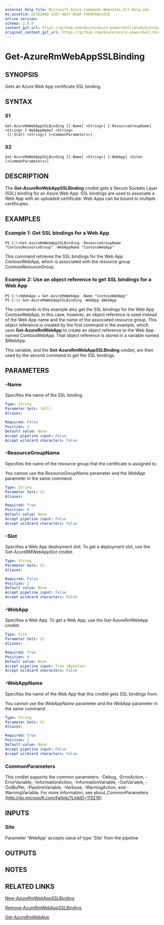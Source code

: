 ```yaml
---
external help file: Microsoft.Azure.Commands.Websites.dll-Help.xml
ms.assetid: EE3D2BA0-32E7-4A37-BCAF-F0E8FAAC43CE
online version:
schema: 2.0.0
content_git_url: https://github.com/Azure/azure-powershell/blob/preview/src/ResourceManager/Websites/Commands.Websites/help/Get-AzureRmWebAppSSLBinding.md
original_content_git_url: https://github.com/Azure/azure-powershell/blob/preview/src/ResourceManager/Websites/Commands.Websites/help/Get-AzureRmWebAppSSLBinding.md
---
```


# Get-AzureRmWebAppSSLBinding

## SYNOPSIS
Gets an Azure Web App certificate SSL binding.

## SYNTAX

### S1
```
Get-AzureRmWebAppSSLBinding [[-Name] <String>] [-ResourceGroupName] <String> [-WebAppName] <String>
 [[-Slot] <String>] [<CommonParameters>]
```

### S2
```
Get-AzureRmWebAppSSLBinding [[-Name] <String>] [-WebApp] <Site> [<CommonParameters>]
```

## DESCRIPTION
The **Get-AzureRmWebAppSSLBinding** cmdlet gets a Secure Sockets Layer (SSL) binding for an Azure Web App.
SSL bindings are used to associate a Web App with an uploaded certificate.
Web Apps can be bound to multiple certificates.

## EXAMPLES

### Example 1: Get SSL bindings for a Web App
```
PS C:\>Get-AzureRmWebAppSSLBinding -ResourceGroupName "ContosoResourceGroup" -WebAppName "ContosoWebApp"
```

This command retrieves the SSL bindings for the Web App ContosoWebApp, which is associated with the resource group ContosoResourceGroup.

### Example 2: Use an object reference to get SSL bindings for a Web App
```
PS C:\>$WebApp = Get-AzureRmWebApp -Name "ContosoWebApp"
PS C:\> Get-AzureRmWebAppSSLBinding -WebApp $WebApp
```

The commands in this example also get the SSL bindings for the Web App ContosoWebApp; in this case, however, an object reference is used instead of the Web App name and the name of the associated resource group.
This object reference is created by the first command in the example, which uses **Get-AzureRmWebApp** to create an object reference to the Web App named ContosoWebApp.
That object reference is stored in a variable named $WebApp.

This variable, and the **Get-AzureRmWebAppSSLBinding** cmdlet, are then used by the second command to get the SSL bindings.

## PARAMETERS

### -Name
Specifies the name of the SSL binding.

```yaml
Type: String
Parameter Sets: (All)
Aliases: 

Required: False
Position: 3
Default value: None
Accept pipeline input: False
Accept wildcard characters: False
```

### -ResourceGroupName
Specifies the name of the resource group that the certificate is assigned to.

You cannot use the *ResourceGroupName* parameter and the *WebApp* parameter in the same command.

```yaml
Type: String
Parameter Sets: S1
Aliases: 

Required: True
Position: 0
Default value: None
Accept pipeline input: False
Accept wildcard characters: False
```

### -Slot
Specifies a Web App deployment slot.
To get a deployment slot, use the Get-AzureRMWebAppSlot cmdlet.

```yaml
Type: String
Parameter Sets: S1
Aliases: 

Required: False
Position: 2
Default value: None
Accept pipeline input: False
Accept wildcard characters: False
```

### -WebApp
Specifies a Web App.
To get a Web App, use the Get-AzureRmWebApp cmdlet.

```yaml
Type: Site
Parameter Sets: S2
Aliases: 

Required: True
Position: 0
Default value: None
Accept pipeline input: True (ByValue)
Accept wildcard characters: False
```

### -WebAppName
Specifies the name of the Web App that this cmdlet gets SSL bindings from.

You cannot use the *WebAppName* parameter and the *WebApp* parameter in the same command.

```yaml
Type: String
Parameter Sets: S1
Aliases: 

Required: True
Position: 1
Default value: None
Accept pipeline input: False
Accept wildcard characters: False
```

### CommonParameters
This cmdlet supports the common parameters: -Debug, -ErrorAction, -ErrorVariable, -InformationAction, -InformationVariable, -OutVariable, -OutBuffer, -PipelineVariable, -Verbose, -WarningAction, and -WarningVariable. For more information, see about_CommonParameters (http://go.microsoft.com/fwlink/?LinkID=113216).

## INPUTS

### Site

Parameter 'WebApp' accepts value of type 'Site' from the pipeline

## OUTPUTS

## NOTES

## RELATED LINKS

[New-AzureRmWebAppSSLBinding](./New-AzureRmWebAppSSLBinding.md)

[Remove-AzureRmWebAppSSLBinding](./Remove-AzureRmWebAppSSLBinding.md)

[Get-AzureRmWebApp](./Get-AzureRmWebApp.md)


